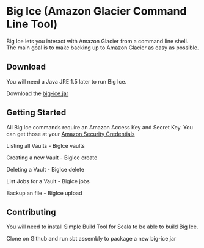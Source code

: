 # Big Ice (Amazon Glacier Command Line Tool)

Big Ice lets you interact with Amazon Glacier from a command line shell.  The main goal is to make backing up to Amazon Glacier as easy as possible.

## Download

You will need a Java JRE 1.5 later to run Big Ice.

Download the [big-ice.jar](https://s3.amazonaws.com/big-ice/big-ice.jar)

## Getting Started

All Big Ice commands require an Amazon Access Key and Secret Key.  You can get those at your [Amazon Security Credentials](https://portal.aws.amazon.com/gp/aws/securityCredentials)

Listing all Vaults    - BigIce <AccessKey> <SecretKey> vaults

Creating a new Vault  - BigIce <AccessKey> <SecretKey> create <VaultName>

Deleting a Vault      - BigIce <AccessKey> <SecretKey> delete <VaultName>

List Jobs for a Vault - BigIce <AccessKey> <SecretKey> jobs <VaultName>

Backup an file        - BigIce <AccessKey> <SecretKey> upload <VaultName> <FileToBackup>


## Contributing

You will need to install Simple Build Tool for Scala to be able to build Big Ice.

Clone on Github and run sbt assembly to package a new big-ice.jar